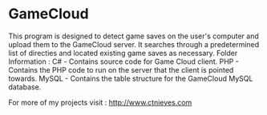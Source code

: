 GameCloud
==========

This program is designed to detect game saves on the user's computer and upload them to the GameCloud server. It searches through a predetermined list of directies and located existing game saves as necessary. 
Folder Information :
C# - Contains source code for Game Cloud client. 
PHP - Contains the PHP code to run on the server that the client is pointed towards.
MySQL - Contains the table structure for the GameCloud MySQL database. 

For more of my projects visit : http://www.ctnieves.com